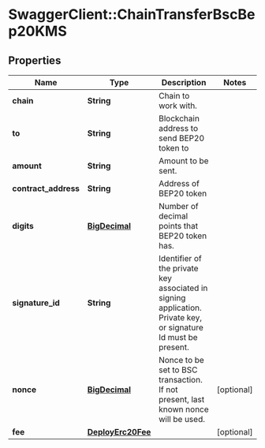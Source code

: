 # SwaggerClient::ChainTransferBscBep20KMS

## Properties
Name | Type | Description | Notes
------------ | ------------- | ------------- | -------------
**chain** | **String** | Chain to work with. | 
**to** | **String** | Blockchain address to send BEP20 token to | 
**amount** | **String** | Amount to be sent. | 
**contract_address** | **String** | Address of BEP20 token | 
**digits** | [**BigDecimal**](BigDecimal.md) | Number of decimal points that BEP20 token has. | 
**signature_id** | **String** | Identifier of the private key associated in signing application. Private key, or signature Id must be present. | 
**nonce** | [**BigDecimal**](BigDecimal.md) | Nonce to be set to BSC transaction. If not present, last known nonce will be used. | [optional] 
**fee** | [**DeployErc20Fee**](DeployErc20Fee.md) |  | [optional] 

